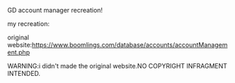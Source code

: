 GD account manager recreation!

my recreation:

original website:https://www.boomlings.com/database/accounts/accountManagement.php

WARNING:i didn't made the original website.NO COPYRIGHT INFRAGMENT INTENDED.
